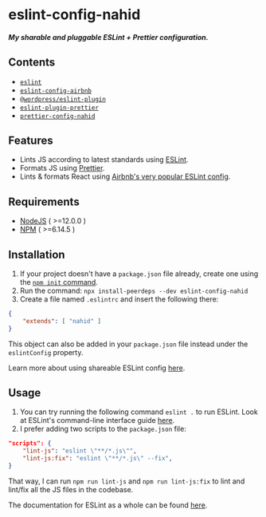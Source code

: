 # eslint-config-nahid

##### My sharable and pluggable ESLint + Prettier configuration.

## Contents

-   [`eslint`](https://www.npmjs.com/package/eslint)
-   [`eslint-config-airbnb`](https://www.npmjs.com/package/eslint-config-airbnb)
-   [`@wordpress/eslint-plugin`](https://www.npmjs.com/package/@wordpress/eslint-plugin)
-   [`eslint-plugin-prettier`](https://www.npmjs.com/package/eslint-plugin-prettier)
-   [`prettier-config-nahid`](https://www.npmjs.com/package/prettier-config-nahid)

## Features

-   Lints JS according to latest standards using [ESLint](https://www.npmjs.com/package/eslint).
-   Formats JS using [Prettier](https://www.npmjs.com/package/prettier).
-   Lints & formats React using [Airbnb's very popular ESLint config](https://www.npmjs.com/package/eslint-config-airbnb).

## Requirements

-   [NodeJS](https://nodejs.org/en/) ( >=12.0.0 )
-   [NPM](https://www.npmjs.com/) ( >=6.14.5 )

## Installation

1. If your project doesn't have a `package.json` file already, create one using the [`npm init` command](https://docs.npmjs.com/cli-commands/init.html).
2. Run the command: `npx install-peerdeps --dev eslint-config-nahid`
3. Create a file named `.eslintrc` and insert the following there:

```json
{
	"extends": [ "nahid" ]
}
```

This object can also be added in your `package.json` file instead under the `eslintConfig` property.

Learn more about using shareable ESLint config [here](https://eslint.org/docs/developer-guide/shareable-configs).

## Usage

1. You can try running the following command `eslint .` to run ESLint. Look at ESLint's command-line interface guide [here](<[https://eslint.org/docs/user-guide/command-line-interface](https://eslint.org/docs/user-guide/command-line-interface)>).
2. I prefer adding two scripts to the `package.json` file:

```json
"scripts": {
	"lint-js": "eslint \"**/*.js\"",
	"lint-js:fix": "eslint \"**/*.js\" --fix",
}
```

That way, I can run `npm run lint-js` and `npm run lint-js:fix` to lint and lint/fix all the JS files in the codebase.

The documentation for ESLint as a whole can be found [here](https://eslint.org/docs/user-guide/getting-started).
